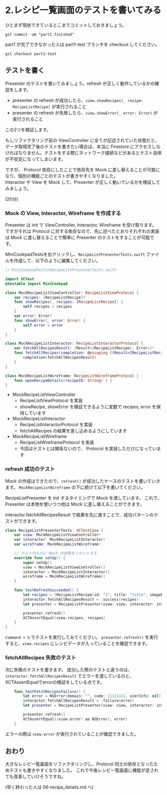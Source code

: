 # 2.レシピ一覧画面のテストを書いてみる

ひとまず現状できているとこまでコミットしておきましょう。

```shell
git commit -am "part1 finished"
```

part1 が完了できなかった人は part1-test ブランチを checkout してください。

```
git checkout part1-test
```

## テストを書く

Presenter のテストを書いてみましょう。refresh が正しく動作しているかの確認をします。

- presenter の refresh が成功したら、`view.showRecipes(_ recipe: RecipeListRecipe)` が実行されること
- presenter の refresh が失敗したら、`view.showError(_ error: Error)` が実行されること

この2つを検証します。

もしリファクタリング前の ViewController に全てが記述されていた状態だと、データ取得完了後のテストを書きたい場合は、本当に Firestore にアクセスしなければなりません。テストをする際にネットワーク接続などがあるとテスト自体が不安定になってしまいます。

ですが、 Protocol 依存にしたことで依存先を Mock に差し替えることが可能になり、個別の機能ごとのテストが書きやすくなりました。  
Interactor や View を Mock して、Presenter が正しく動いているかを検証してみましょう。

(20分)

### Mock の View, Interactor, Wireframe を作成する

Presenter は init で ViewController, Interactor, Wireframe を受け取ります。
ですがそれは Protocol に対する依存なので、先に述べたとおりそれぞれの実装は Mock に差し替えることで簡単に Presenter のテストをすることが可能です。

MiniCookpadTestsを右クリックし、`RecipeListPresenterTests.swift` ファイルを作成して、以下のように編集してください。

```swift
// MiniCookpadTests/RecipeListPresenterTests.swift

import XCTest
@testable import MiniCookpad

class MockRecipeListViewController: RecipeListViewProtocol {
    var recipes: [RecipeListRecipe]?
    func showRecipes(_ recipes: [RecipeListRecipe]) {
        self.recipes = recipes
    }
    var error: Error?
    func showError(_ error: Error) {
        self.error = error
    }
}

class MockRecipeListInteractor: RecipeListInteractorProtocol {
    var fetchAllRecipesResult: (Result<[RecipeListRecipe], Error>)!
    func fetchAllRecipes(completion: @escaping ((Result<[RecipeListRecipe], Error>) -> Void)) {
        completion(fetchAllRecipesResult)
    }
}

class MockRecipeListWireframe: RecipeListWireframeProtocol {
    func openRecipeDetails(recipeID: String) { }
}
```

- MockRecipeListViewController
  - RecipeListViewProtocol を実装
  - showRecipe, showError を検証できるように変数で recipes, error を保持しています
- MockRecipeListInteractor
  - RecipeListInteractorProtocol を実装
  - fetchAllRecipes の結果を差し込めるようにしています
- MockRecipeListWireframe
  - RecipeListWireframeProtocol を実装
  - 今回はテストとは関係ないので、 Protocol を実装しただけになっています

### refresh 成功のテスト

Mock の作成はできたので、`refresh()` が成功したケースのテストを書いていきます。
`MockRecipeListWireframe` の下に続けて以下を書いてください。

RecipeListPresenter を init するタイミングで Mock を渡しています。
これで、 Presenter は本物を使いつつ他は Mock に差し替えることができます。

interactor.fetchAllRecipesResult で結果を先に渡すことで、成功パターンのテストができます。

```swift
class RecipeListPresenterTests: XCTestCase {
    var view: MockRecipeListViewController!
    var interactor: MockRecipeListInteractor!
    var wireframe: MockRecipeListWireframe!

    // テストのたびに Mock の状態をリセットする
    override func setUp() {
        super.setUp()
        view = MockRecipeListViewController()
        interactor = MockRecipeListInteractor()
        wireframe = MockRecipeListWireframe()
    }

    func testRefreshSucceeded() {
        let recipes = [RecipeListRecipe(id: "1", title: "title", imagePath: "dummy_path", steps: [])]
        interactor.fetchAllRecipesResult = .success(recipes)
        let presenter = RecipeListPresenter(view: view, interactor: interactor, wireframe: wireframe)

        presenter.refresh()
        XCTAssertEqual(view.recipes, recipes)
    }
}
```

`Command + U` でテストを実行してみてください。
`presenter.refresh()` を実行すると、`view.recipes` にレシピデータが入っていることを確認できます。

### fetchAllRecipes 失敗のテスト

次に失敗のテストを書きます。
成功した際のテストと違うのは、`interactor.fetchAllRecipesResult` でエラーを渡しているのと、XCTAssertEqualでerrorの検証をしている点です。

```swift
    func testFetchRecipesFailure() {
        let error = NSError(domain: "", code: 11111111, userInfo: nil)
        interactor.fetchAllRecipesResult = .failure(error)
        let presenter = RecipeListPresenter(view: view, interactor: interactor, wireframe: wireframe)

        presenter.refresh()
        XCTAssertEqual((view.error! as NSError), error)
    }
```

エラーの際は `view.error` が実行されていることが確認できました。

## おわり

大きなレシピ一覧画面をリファクタリングし、Protocol 同士の依存となったためテストも書きやすくなりました。
これで今後レシピ一覧画面に機能が足されても改善していけそうですね。

(早く終わった人は 06-recipe_details.md へ)
